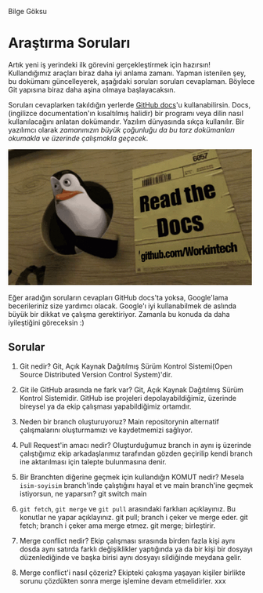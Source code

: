 Bilge Göksu


# Araştırma Soruları

Artık yeni iş yerindeki ilk görevini gerçekleştirmek için hazırsın! Kullandığımız araçları biraz daha iyi anlama zamanı. Yapman istenilen şey, bu dokümanı güncelleyerek, aşağıdaki soruları soruları cevaplaman. Böylece Git yapısına biraz daha aşina olmaya başlayacaksın.

Soruları cevaplarken takıldığın yerlerde [GitHub docs](https://docs.github.com/en)'u kullanabilirsin. Docs, (ingilizce documentation'ın kısaltılmış halidir) bir programı veya dilin nasıl kullanılacağını anlatan dokümandır. Yazılım dünyasında sıkça kullanılır. Bir yazılımcı olarak _zamanınızın büyük çoğunluğu da bu tarz dokümanları okumakla ve üzerinde çalışmakla geçecek_.

![READ THE DOCS](https://github.com/Workintech/FSWeb-S1G1-Projesi-Web-Development-Projesi-icin-Git/blob/main/read-the-docs-wit.gif?raw=true)

Eğer aradığın soruların cevapları GitHub docs'ta yoksa, Google'lama becerileriniz size yardımcı olacak. Google'ı iyi kullanabilmek de aslında büyük bir dikkat ve çalışma gerektiriyor. Zamanla bu konuda da daha iyileştiğini göreceksin :)

## Sorular

1. Git nedir?
Git, Açık Kaynak Dağıtılmış Sürüm Kontrol Sistemi(Open Source Distributed Version Control System)'dir.

2. Git ile GitHub arasında ne fark var?
Git, Açık Kaynak Dağıtılmış Sürüm Kontrol Sistemidir. GitHub ise projeleri depolayabildiğimiz, üzerinde bireysel ya da ekip çalışması yapabildiğimiz ortamdır. 

3. Neden bir branch oluşturuyoruz?
Main repositorynin alternatif çalışmalarını oluşturmamızı ve kaydetmemizi sağlıyor.

4. Pull Request'in amacı nedir?
Oluşturduğumuz branch in aynı iş üzerinde çalıştığımız ekip arkadaşlarımız tarafından gözden geçirilip kendi branch ine aktarılması için talepte bulunmasına denir.

5. Bir Branchten diğerine geçmek için kullandığın KOMUT nedir? Mesela `isim-soyisim` branch'inde çalıştığını hayal et ve main branch'ine geçmek istiyorsun, ne yaparsın?
git switch main

6. `git fetch`, `git merge` ve `git pull` arasındaki farklıarı açıklayınız. Bu konutlar ne yapar açıklayınız.
git pull; branch i çeker ve merge eder.
git fetch; branch i çeker ama merge etmez.
git merge; birleştirir.

7. Merge conflict nedir?
Ekip çalışması sırasında birden fazla kişi aynı dosda aynı satırda farklı değişiklikler yaptığında ya da bir kişi bir dosyayı düzenlediğinde ve başka birisi aynı dosyayı sildiğinde meydana gelir.

8. Merge conflict'i nasıl çözeriz?
Ekipteki çakışma yaşayan kişiler birlikte sorunu çözdükten sonra merge işlemine devam etmelidirler.
xxx